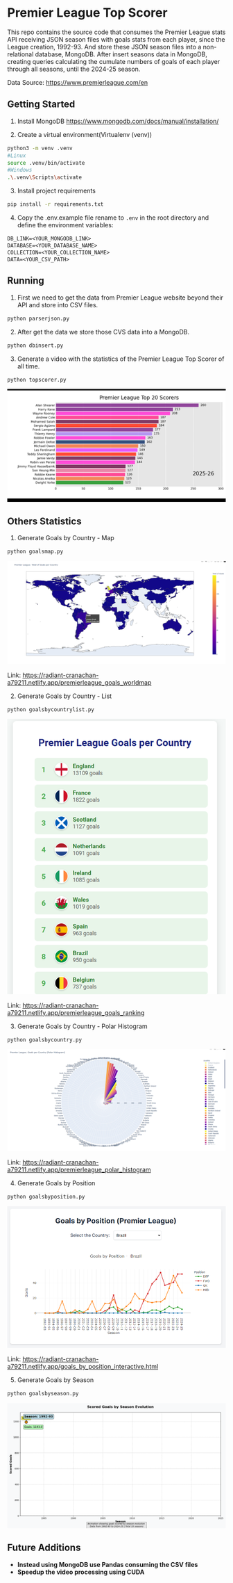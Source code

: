 # Premier League Top Scorer

This repo contains the source code that consumes the Premier League stats API receiving JSON season files with goals stats from each player, since the League creation, 1992-93. And store these JSON season files into a non-relational database, MongoDB. After insert seasons data in MongoDB, creating queries calculating the cumulate numbers of goals of each player through all seasons, until the 2024-25 season.

Data Source: https://www.premierleague.com/en


## Getting Started

1. Install MongoDB
https://www.mongodb.com/docs/manual/installation/


2. Create a virtual environment(Virtualenv (venv))

```bash
python3 -m venv .venv
#Linux
source .venv/bin/activate
#Windows
.\.venv\Scripts\activate
```

3. Install project requirements

```bash
pip install -r requirements.txt
```


4. Copy the .env.example file rename to `.env` in the root directory and define the environment variables:

```.env
DB_LINK=<YOUR_MONGODB_LINK>
DATABASE=<YOUR_DATABASE_NAME>
COLLECTION=<YOUR_COLLECTION_NAME>
DATA=<YOUR_CSV_PATH>
```

## Running

1. First we need to get the data from Premier League website beyond their API and store into CSV files.

```bash
python parserjson.py
```

2. After get the data we store those CVS data into a MongoDB.

```bash
python dbinsert.py
```

3. Generate a video with the statistics of the Premier League Top Scorer of all time.

```bash
python topscorer.py
```

![Bar](images/bar.png?raw=true)



## Others Statistics

1. Generate Goals by Country - Map

```bash
python goalsmap.py
```

![Map](images/map.png?raw=true)

Link:
https://radiant-cranachan-a79211.netlify.app/premierleague_goals_worldmap


2. Generate Goals by Country - List

```bash
python goalsbycountrylist.py
```

![List](images/list.png?raw=true)

Link:
https://radiant-cranachan-a79211.netlify.app/premierleague_goals_ranking


3. Generate Goals by Country - Polar Histogram

```bash
python goalsbycountry.py
```

![Polar Histogram](images/polar.png?raw=true)

Link:
https://radiant-cranachan-a79211.netlify.app/premierleague_polar_histogram


4. Generate Goals by Position

```bash
python goalsbyposition.py
```

![Line](images/line.png?raw=true)

Link:
https://radiant-cranachan-a79211.netlify.app/goals_by_position_interactive.html


5. Generate Goals by Season

```bash
python goalsbyseason.py
```
![Line Gif](images/linegif.gif?raw=true)


## Future Additions

- **Instead using MongoDB use Pandas consuming the CSV files**
- **Speedup the video processing using CUDA**